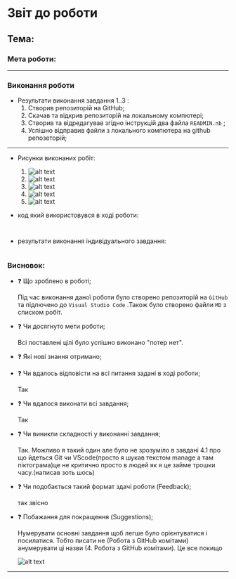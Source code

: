 # Звіт до роботи
## Тема: 
### Мета роботи: 
---
### Виконання роботи
- Результати виконання завдання 1..3 :
    1. Створив репозиторій на GitHub;
    1. Скачав та відкрив репозиторій на локальному компютері;
    1. Створив та відредагував згідно інструкцій два файла ```READMIN.nb``` ;
    1. Успішно відправив файли з локального компютера на github репозеторій;
---
- Рисунки виконаних робіт:

    1. ![alt text](https://raw.githubusercontent.com/RomanIT320/LB_kn320_oop/main/pictures/Repo.png "створений репозеторій")
    1. ![alt text](https://raw.githubusercontent.com/RomanIT320/LB_kn320_oop/main/pictures/Repo_VS_code.png "створений репозеторій")
    1. ![alt text](https://raw.githubusercontent.com/RomanIT320/LB_kn320_oop/main/pictures/README.png "створені фали README")
    1. ![alt text](https://raw.githubusercontent.com/RomanIT320/LB_kn320_oop/main/pictures/commit.png "коміт файлів на github")
    1. ![alt text](https://raw.githubusercontent.com/RomanIT320/LB_kn320_oop/main/pictures/commit_complete.png "файли успішно відправоенні на github")
    


- код який використовувся в ході роботи:
```python

```
```text

```

- результати виконання індивідуального завдання:

```text

```

### Висновок: 
- :question: Що зроблено в роботі;

    
    Під час виконання даної роботи було створено  репозиторій на ```GitHub``` та підлючено до ```Visual Studio Code``` .Також було створено файли ```MD``` з списком робіт. 
    
- :question: Чи досягнуто мети роботи;

    
    Всі поставлені цілі було успішно виконано "потер нет".
    
- :question: Які нові знання отримано;

    
    
- :question: Чи вдалось відповісти на всі питання задані в ході роботи;

    
     Так
    
- :question: Чи вдалося виконати всі завдання;

    
     Так
    
- :question: Чи виникли складності у виконанні завдання;

    
    Так. Можливо я такий один але було не зрозуміло в завдані 4.1 про що йдеться Git чи VScode(просто я шукав текстом manage а там піктограма)це не критично просто в людей як я це займе трошки часу.(написав зоть шось) 
    
- :question: Чи подобається такий формат здачі роботи (Feedback);

    
    так звісно
    
- :question: Побажання для покращення (Suggestions);

    
    Нумерувати основні завдання щоб легше було орієнтуватися і посилатися. Тобто писати не (Робота з GitHub комітами) анумерувати ці назви (4. Робота з GitHub комітами). Це все покищо
    
    
    ![alt text](https://raw.githubusercontent.com/RomanIT320/LB_kn320_oop/main/pictures/proh.png "прохання")
---
